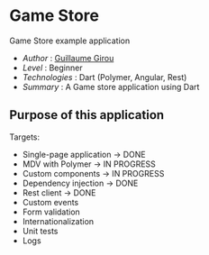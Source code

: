 Game Store
============

Game Store example application  

* *Author* : [Guillaume Girou](http://gplus.to/GirouGuillaume)
* *Level* : Beginner
* *Technologies* : Dart (Polymer, Angular, Rest)
* *Summary* : A Game store application using Dart

## Purpose of this application


Targets:
* Single-page application → DONE
* MDV with Polymer → IN PROGRESS
* Custom components → IN PROGRESS
* Dependency injection → DONE
* Rest client → DONE
* Custom events
* Form validation
* Internationalization
* Unit tests
* Logs
